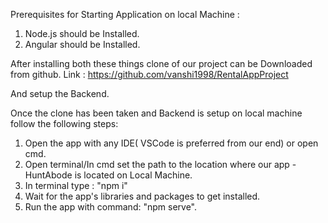 Prerequisites for Starting Application on local Machine :

1. Node.js should be Installed.
2. Angular should be Installed.

After installing both these things clone of our project can be Downloaded from github.
Link : https://github.com/vanshi1998/RentalAppProject

And setup the Backend.

Once the clone has been taken and Backend is setup on local machine follow the following steps:

1. Open the app with any IDE( VSCode is preferred from our end) or open cmd.
2. Open terminal/In cmd set the path to the location where our app -HuntAbode is located on Local Machine.
3. In terminal type : "npm i"
4. Wait for the app's libraries and packages to get installed.
5. Run the app with command: "npm serve".
